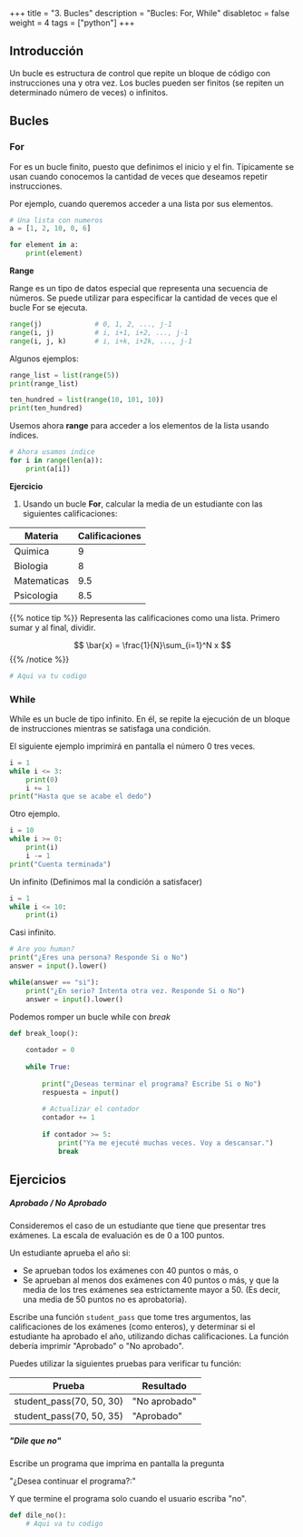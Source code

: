 +++
title = "3. Bucles"
description = "Bucles: For, While"
disabletoc = false
weight = 4
tags = ["python"]
+++

## Introducción

Un bucle es estructura de control que repite un bloque de código con
instrucciones una y otra vez. Los bucles pueden ser finitos (se repiten un
determinado número de veces) o infinitos.

## Bucles

### For

For es un bucle finito, puesto que definimos el inicio y el fin. Típicamente
se usan cuando conocemos la cantidad de veces que deseamos repetir instrucciones.

Por ejemplo, cuando queremos acceder a una lista por sus elementos.

```python
# Una lista con numeros
a = [1, 2, 10, 0, 6]

for element in a:
    print(element)
```

**Range**

Range es un tipo de datos especial que representa una secuencia de números. Se
puede utilizar para especificar la cantidad de veces que el bucle For se ejecuta.

```python
range(j)             # 0, 1, 2, ..., j-1
range(i, j)          # i, i+1, i+2, ..., j-1
range(i, j, k)       # i, i+k, i+2k, ..., j-1
```

Algunos ejemplos:

```python
range_list = list(range(5))
print(range_list)
```

```python
ten_hundred = list(range(10, 101, 10))
print(ten_hundred)
```

Usemos ahora **range** para acceder a los elementos de la lista usando índices.

```python
# Ahora usamos indice
for i in range(len(a)):
    print(a[i])
```

**Ejercicio**

1. Usando un bucle **For**, calcular la media de un estudiante con las siguientes 
calificaciones:


| Materia | Calificaciones |
| ------ | ----------- |
| Quimica | 9 |
| Biologia | 8 |
| Matematicas | 9.5 |
| Psicologia | 8.5 |


{{% notice tip %}}
Representa las calificaciones como una lista. Primero sumar y al final, dividir.

$$ \bar{x} = \frac{1}{N}\sum_{i=1}^N x $$
{{% /notice %}}


```python
# Aqui va tu codigo
```

### While

While es un bucle de tipo infinito. En él, se repite la ejecución de un bloque de 
instrucciones mientras se satisfaga una condición.

El siguiente ejemplo imprimirá en pantalla el número 0 tres veces. 

```python
i = 1
while i <= 3:
    print(0)
    i += 1
print("Hasta que se acabe el dedo")
```

Otro ejemplo.

```python
i = 10
while i >= 0:
    print(i)
    i -= 1
print("Cuenta terminada")
```

Un infinito (Definimos mal la condición a satisfacer)

```python
i = 1
while i <= 10:
    print(i)
```

Casi infinito.

```python
# Are you human?
print("¿Eres una persona? Responde Si o No")
answer = input().lower()

while(answer == "si"):
    print("¿En serio? Intenta otra vez. Responde Si o No")
    answer = input().lower()
```

Podemos romper un bucle while con _break_

```python
def break_loop():
    
    contador = 0
    
    while True:
        
        print("¿Deseas terminar el programa? Escribe Si o No")
        respuesta = input()
        
        # Actualizar el contador
        contador += 1
        
        if contador >= 5:
            print("Ya me ejecuté muchas veces. Voy a descansar.")
            break
```

## Ejercicios

##### Aprobado / No Aprobado
Consideremos el caso de un estudiante que tiene que presentar tres exámenes. 
La escala de evaluación es de 0 a 100 puntos. 

Un estudiante aprueba el año si:

- Se aprueban todos los exámenes con 40 puntos o más, o
- Se aprueban al menos dos exámenes con 40 puntos o más, y que la media de los
tres exámenes sea estrictamente mayor a 50. (Es decir, una media de 50 puntos no 
es aprobatoria).

Escribe una función `student_pass` que tome tres argumentos, las calificaciones 
de los exámenes (como enteros), y determinar si el estudiante ha aprobado el año, 
utilizando dichas calificaciones. La función debería imprimir "Aprobado" o 
"No aprobado".

Puedes utilizar la siguientes pruebas para verificar tu función:

| Prueba | Resultado |
| ------ | ----------- |
| student_pass(70, 50, 30) | "No aprobado" |
| student_pass(70, 50, 35) | "Aprobado" |


##### "Dile que no"
Escribe un programa que imprima en pantalla la pregunta

"¿Desea continuar el programa?:"

Y que termine el programa solo cuando el usuario escriba "no". 

```python
def dile_no():
    # Aqui va tu codigo
```